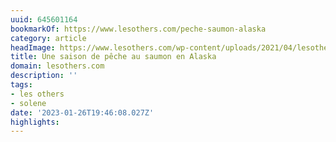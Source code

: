 ```yaml
---
uuid: 645601164
bookmarkOf: https://www.lesothers.com/peche-saumon-alaska
category: article
headImage: https://www.lesothers.com/wp-content/uploads/2021/04/lesothers-outdoor-aventure-peche-saumon-alaska-piaraq-16-e1623683190621.jpg
title: Une saison de pêche au saumon en Alaska
domain: lesothers.com
description: ''
tags:
- les others
- solene
date: '2023-01-26T19:46:08.027Z'
highlights:
---
```



